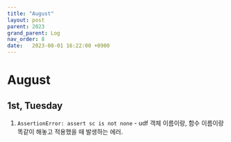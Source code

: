 ```yaml
---
title: "August"
layout: post
parent: 2023
grand_parent: Log
nav_order: 8
date:   2023-08-01 16:22:00 +0900
---
```

# August

## 1st, Tuesday
1. `AssertionError: assert sc is not none` - udf 객체 이름이랑, 함수 이름이랑 똑같이 해놓고 적용했을 때 발생하는 에러.
